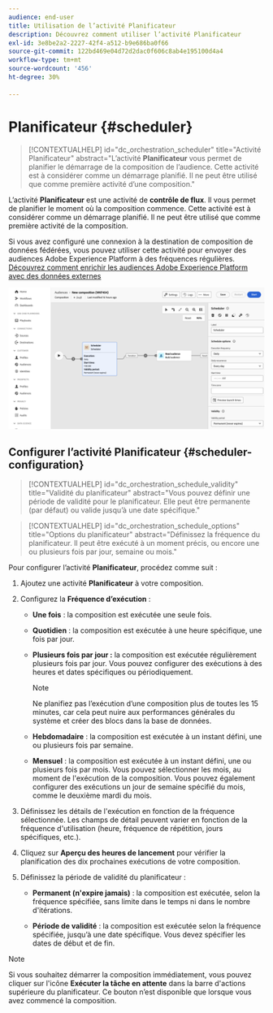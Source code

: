 ```yaml
---
audience: end-user
title: Utilisation de l’activité Planificateur
description: Découvrez comment utiliser l’activité Planificateur
exl-id: 3e8be2a2-2227-42f4-a512-b9e686ba0f66
source-git-commit: 122bd469e04d72d2dac0f606c8ab4e195100d4a4
workflow-type: tm+mt
source-wordcount: '456'
ht-degree: 30%

---
```


# Planificateur {#scheduler}

>[!CONTEXTUALHELP]
>id="dc_orchestration_scheduler"
>title="Activité Planificateur"
>abstract="L’activité **Planificateur** vous permet de planifier le démarrage de la composition de l’audience. Cette activité est à considérer comme un démarrage planifié. Il ne peut être utilisé que comme première activité d’une composition."

L’activité **Planificateur** est une activité de **contrôle de flux**. Il vous permet de planifier le moment où la composition commence. Cette activité est à considérer comme un démarrage planifié. Il ne peut être utilisé que comme première activité de la composition.

Si vous avez configuré une connexion à la destination de composition de données fédérées, vous pouvez utiliser cette activité pour envoyer des audiences Adobe Experience Platform à des fréquences régulières. [Découvrez comment enrichir les audiences Adobe Experience Platform avec des données externes](../../connections/destinations.md)

![](../assets/scheduler.png)

## Configurer l’activité Planificateur {#scheduler-configuration}

>[!CONTEXTUALHELP]
>id="dc_orchestration_schedule_validity"
>title="Validité du planificateur"
>abstract="Vous pouvez définir une période de validité pour le planificateur. Elle peut être permanente (par défaut) ou valide jusqu’à une date spécifique."

>[!CONTEXTUALHELP]
>id="dc_orchestration_schedule_options"
>title="Options du planificateur"
>abstract="Définissez la fréquence du planificateur. Il peut être exécuté à un moment précis, ou encore une ou plusieurs fois par jour, semaine ou mois."

Pour configurer l’activité **Planificateur**, procédez comme suit :

1. Ajoutez une activité **Planificateur** à votre composition.

1. Configurez la **Fréquence d’exécution** :

   * **Une fois** : la composition est exécutée une seule fois.
   * **Quotidien** : la composition est exécutée à une heure spécifique, une fois par jour.
   * **Plusieurs fois par jour :** la composition est exécutée régulièrement plusieurs fois par jour. Vous pouvez configurer des exécutions à des heures et dates spécifiques ou périodiquement.

     >[!NOTE]
     >
     >Ne planifiez pas l’exécution d’une composition plus de toutes les 15 minutes, car cela peut nuire aux performances générales du système et créer des blocs dans la base de données.

   * **Hebdomadaire** : la composition est exécutée à un instant défini, une ou plusieurs fois par semaine.
   * **Mensuel** : la composition est exécutée à un instant défini, une ou plusieurs fois par mois. Vous pouvez sélectionner les mois, au moment de l&#39;exécution de la composition. Vous pouvez également configurer des exécutions un jour de semaine spécifié du mois, comme le deuxième mardi du mois.

1. Définissez les détails de l&#39;exécution en fonction de la fréquence sélectionnée. Les champs de détail peuvent varier en fonction de la fréquence d&#39;utilisation (heure, fréquence de répétition, jours spécifiques, etc.).

1. Cliquez sur **Aperçu des heures de lancement** pour vérifier la planification des dix prochaines exécutions de votre composition.

1. Définissez la période de validité du planificateur :

   * **Permanent (n&#39;expire jamais)** : la composition est exécutée, selon la fréquence spécifiée, sans limite dans le temps ni dans le nombre d&#39;itérations.

   * **Période de validité** : la composition est exécutée selon la fréquence spécifiée, jusqu’à une date spécifique. Vous devez spécifier les dates de début et de fin.

>[!NOTE]
>
>Si vous souhaitez démarrer la composition immédiatement, vous pouvez cliquer sur l&#39;icône **Exécuter la tâche en attente** dans la barre d&#39;actions supérieure du planificateur. Ce bouton n’est disponible que lorsque vous avez commencé la composition.

<!--## Example{#scheduler-example}

In the following example, the activity is configured so that the composition runs several times a day at 9 and 12 AM, every day of the week from October 1st, 2023 to January 1st, 2024.-->
